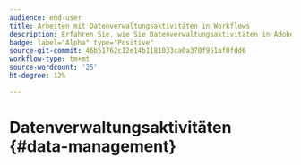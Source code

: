 ```yaml
---
audience: end-user
title: Arbeiten mit Datenverwaltungsaktivitäten in Workflows
description: Erfahren Sie, wie Sie Datenverwaltungsaktivitäten in Adobe Campaign-Web-Workflows verwenden.
badge: label="Alpha" type="Positive"
source-git-commit: 46b51762c12e14b1181033ca0a370f951af0fdd6
workflow-type: tm+mt
source-wordcount: '25'
ht-degree: 12%

---
```


# Datenverwaltungsaktivitäten {#data-management}
